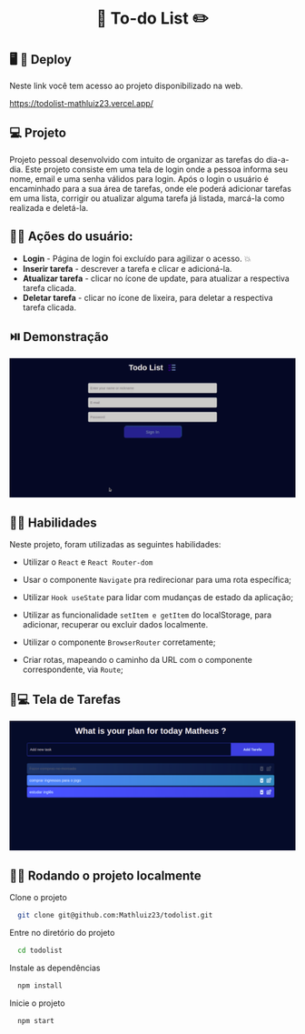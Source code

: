 <h1 align="center"> 📝 To-do List ✏️ </h1>


## :desktop_computer: :iphone: Deploy

Neste link você tem acesso ao projeto disponibilizado na web.

<a href="https://todolist-mathluiz23.vercel.app/" target="_blank">https://todolist-mathluiz23.vercel.app/</a>


## 💻 Projeto

Projeto pessoal desenvolvido com intuito de organizar as tarefas do dia-a-dia.
Este projeto consiste em uma tela de login onde a pessoa informa seu nome, email e uma senha válidos para login. Após o login o usuário é encaminhado para a sua área de tarefas, onde ele poderá adicionar tarefas em uma lista, corrigir ou atualizar alguma tarefa já listada, marcá-la como realizada e deletá-la.

## :man_technologist: Ações do usuário:

 - **Login** - Página de login foi excluído para agilizar o acesso. 💥
 - **Inserir tarefa** - descrever a tarefa e clicar e adicioná-la.
 - **Atualizar tarefa** - clicar no ícone de update, para atualizar a respectiva tarefa clicada.
 - **Deletar tarefa** - clicar no ícone de lixeira, para deletar a respectiva tarefa clicada.


## :play_or_pause_button: Demonstração

<div align="center">
    <img alt="gif de apresentação" src="src/images/todolist.gif"/>
</div>

## :man_mechanic: Habilidades

Neste projeto, foram utilizadas as seguintes habilidades:


- Utilizar o `React` e `React Router-dom`

- Usar o componente `Navigate` pra redirecionar para uma rota específica;

- Utilizar `Hook useState` para lidar com mudanças de estado da aplicação;

- Utilizar as funcionalidade `setItem e getItem` do localStorage, para adicionar, recuperar ou excluir dados localmente.

- Utilizar o componente `BrowserRouter` corretamente;

- Criar rotas, mapeando o caminho da URL com o componente correspondente, via `Route`;



## :man::computer: Tela de Tarefas

![App Screenshot](src/images/tela.png)

## :man_technologist: Rodando o projeto localmente

Clone o projeto

```bash
  git clone git@github.com:Mathluiz23/todolist.git
```

Entre no diretório do projeto

```bash
  cd todolist
```

Instale as dependências

```bash
  npm install
```

Inicie o projeto

```bash
  npm start
```
